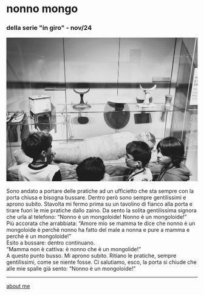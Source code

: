 # nonno mongo
### della serie "in giro" - nov/24

![](ingiro241130pic01.jpg "didascalia")  

Sono andato a portare delle pratiche ad un ufficietto che sta sempre con la porta chiusa e bisogna bussare. Dentro però sono sempre gentilissimi e aprono subito. Stavolta mi fermo prima su un tavolino di fianco alla porta e tirare fuori le mie pratiche dallo zaino. Da sento la solita gentilissima signora che urla al telefono: “Nonno è un mongoloide! Nonno è un mongoloide!”  
Più accorata che arrabbiata: “Amore mio se mamma te dice che nonno è un mongoloide è perchè nonno ha fatto del male a nonna e pure a mamma e perchè è un mongoloide!”  
Esito a bussare: dentro continuano.  
“Mamma non è cattiva: è nonno che è un mongolide!”  
A questo punto busso. Mi aprono subito. Ritiano le pratiche, sempre gentilissimi, come se niente fosse. Ci salutiamo, esco, la porta si chiude che alle mie spalle già sento: “Nonno è un mongoloide!”  

---  
[about me](https://about.me/cacioman) 
